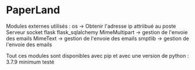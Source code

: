 # PaperLand
Modules externes utilisés :
      os -> Obtenir l'adresse ip attriibué au poste Serveur
      socket 
      flask
      flask_sqlalchemy
      MimeMultipart -> gestion de l'envoie des emails
      MimeText -> gestion de l'envoie des emails
      smptlib -> gestion de l'envoie des emails
  
Tout ces modules sont disponibles avec pip et avec une version de python : 3.7.9 minimum testé
